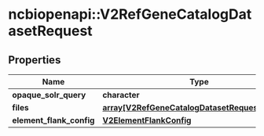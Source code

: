 # ncbiopenapi::V2RefGeneCatalogDatasetRequest


## Properties
Name | Type | Description | Notes
------------ | ------------- | ------------- | -------------
**opaque_solr_query** | **character** |  | [optional] 
**files** | [**array[V2RefGeneCatalogDatasetRequestFileType]**](v2RefGeneCatalogDatasetRequestFileType.md) |  | [optional] 
**element_flank_config** | [**V2ElementFlankConfig**](v2ElementFlankConfig.md) |  | [optional] 


